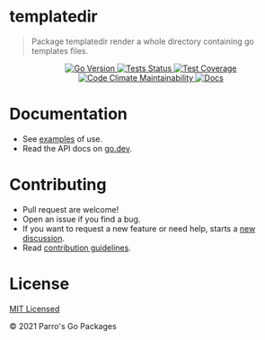 # templatedir

> Package templatedir render a whole directory containing go templates files.

<div align="center">
<a 
    href="https://github.com/parrogo/templatedir/blob/main/go.mod#L3" style="display: inline">
    <img 
        alt="Go Version" 
        src="https://img.shields.io/github/go-mod/go-version/parrogo/templatedir?style=flat&logo=go">
</a>
<a 
    href="https://github.com/parrogo/templatedir/actions/workflows/go.yml" 
    style="display: inline"> 
    <img 
        alt="Tests Status" 
        src="https://img.shields.io/github/workflow/status/parrogo/templatedir/Test/main?style=flat&label=Tests&logo=github">
</a>
<a 
    href="https://codeclimate.com/repos/607078ddb8138772d700b643/test_coverage"
    style="display: inline">
    <img alt="Test Coverage"  
        src="https://api.codeclimate.com/v1/badges/135d64616b98e7a24c6a/test_coverage" />
</a>
<a 
    href="https://codeclimate.com/repos/607078ddb8138772d700b643/maintainability"
    style="display: inline">
    <img alt="Code Climate Maintainability" 
        src="https://api.codeclimate.com/v1/badges/135d64616b98e7a24c6a/maintainability" 
    />
</a>
<a 
    href="https://pkg.go.dev/github.com/parrogo/templatedir" 
    style="display: inline"> 
    <img 
        alt="Docs" 
        src="https://img.shields.io/badge/Docs-go.dev-blue?logo=go&logoColor=white&style=flat">
</a>
</div>



# Documentation

* See [examples](examples_test.go) of use.
* Read the API docs on [go.dev](https://pkg.go.dev/github.com/parrogo/templatedir).

# Contributing

* Pull request are welcome!
* Open an issue if you find a bug.
* If you want to request a new feature or need help, starts a [new discussion](https://github.com/parrogo/templatedir/discussions/new).
* Read [contribution guidelines](contributing.md).

# License
[MIT Licensed](LICENSE)

© 2021 Parro's Go Packages
